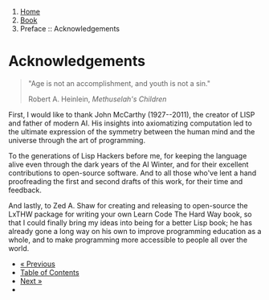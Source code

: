 <ol class="breadcrumb">
  <li><a href="/">Home</a></li>
  <li><a href="/book/">Book</a></li>
  <li class="active">Preface :: Acknowledgements</li>
</ol>

# Acknowledgements

> "Age is not an accomplishment, and youth is not a sin."
> <footer>Robert A. Heinlein, <em>Methuselah's Children</em></footer>

First, I would like to thank John McCarthy (1927--2011), the creator of LISP and father of modern AI.  His insights into axiomatizing computation led to the ultimate expression of the symmetry between the human mind and the universe through the art of programming.

To the generations of Lisp Hackers before me, for keeping the language alive even through the dark years of the AI Winter, and for their excellent contributions to open-source software.  And to all those who've lent a hand proofreading the first and second drafts of this work, for their time and feedback.

And lastly, to Zed A. Shaw for creating and releasing to open-source the LxTHW package for writing your own Learn Code The Hard Way book, so that I could finally bring my ideas into being for a better Lisp book; he has already gone a long way on his own to improve programming education as a whole, and to make programming more accessible to people all over the world.

<ul class="pager">
  <li class="previous"><a href="/book/introduction/">&laquo; Previous</a></li>
  <li><a href="/book/">Table of Contents</a></li>
  <li class="next"><a href="/book/1-0-0-overview/">Next &raquo;</a><li>
</ul>
